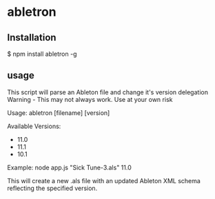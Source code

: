 # abletron

## Installation

$ npm install abletron -g

## usage
This script will parse an Ableton file and change it's version delegation
Warning - This may not always work. Use at your own risk

Usage: abletron [filename] [version]

Available Versions:

- 11.0
- 11.1
- 10.1


Example: node app.js "Sick Tune-3.als" 11.0

This will create a new .als file with an updated Ableton XML schema reflecting the specified version. 
